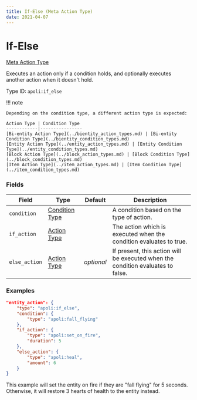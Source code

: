 ```yaml
---
title: If-Else (Meta Action Type)
date: 2021-04-07
---
```


# If-Else

[Meta Action Type](../meta_action_types.md)

Executes an action only if a condition holds, and optionally executes another action when it doesn't hold.

Type ID: `apoli:if_else`

!!! note

    Depending on the condition type, a different action type is expected:

    Action Type | Condition Type
    ------------|----------------
    [Bi-entity Action Type](../bientity_action_types.md) | [Bi-entity Condition Type](../bientity_condition_types.md)
    [Entity Action Type](../entity_action_types.md) | [Entity Condition Type](../entity_condition_types.md)
    [Block Action Type](../block_action_types.md) | [Block Condition Type](../block_condition_types.md)
    [Item Action Type](../item_action_types.md) | [Item Condition Type](../item_condition_types.md)

### Fields

Field         | Type                                    | Default    | Description
--------------|-----------------------------------------|------------|------------
`condition`   | [Condition Type](../condition_types.md) |            | A condition based on the type of action.
`if_action`   | [Action Type](../action_types.md)       |            | The action which is executed when the condition evaluates to true.
`else_action` | [Action Type](../action_types.md)       | _optional_ | If present, this action will be executed when the condition evaluates to false.

### Examples

```json
"entity_action": {
    "type": "apoli:if_else",
    "condition": {
        "type": "apoli:fall_flying"
    },
    "if_action": {
        "type": "apoli:set_on_fire",
        "duration": 5
    },
    "else_action": {
        "type": "apoli:heal",
        "amount": 6
    }
}
```

This example will set the entity on fire if they are "fall flying" for 5 seconds. Otherwise, it will restore 3 hearts of health to the entity instead.
